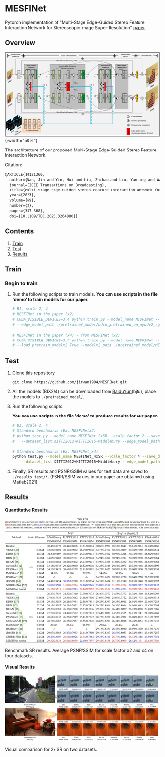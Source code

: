 # MESFINet
 Pytorch implementation of "Multi-Stage Edge-Guided Stereo Feature Interaction Network for Stereoscopic Image Super-Resolution"
[paper](https://ieeexplore.ieee.org/document/10121360).

## Overview

![MESFINet](/figs/arch.jpg){:width="50%"}

The architecture of our proposed Multi-Stage Edge-Guided Stereo Feature Interaction Network. 

Citation:

```latex
@ARTICLE{10121360,
  author={Wan, Jin and Yin, Hui and Liu, Zhihao and Liu, Yanting and Wang, Song},
  journal={IEEE Transactions on Broadcasting}, 
  title={Multi-Stage Edge-Guided Stereo Feature Interaction Network for Stereoscopic Image Super-Resolution}, 
  year={2023},
  volume={69},
  number={2},
  pages={357-368},
  doi={10.1109/TBC.2023.3264880}}
```

## Contents
1. [Train](#train)
2. [Test](#test)
3. [Results](#results)

## Train
### Begin to train

1. Run the following scripts to train models.
**You can use scripts in the file 'demo' to train models for our paper.**

    ```bash
    # BI, scale 2, 4
    # MESFINet in the paper (x2)
    # CUDA_VISIBLE_DEVICES=3,4 python train.py --model_name MESFINet --scale_factor 2 --checkpoints_dir ./log \
    # --edge_model_path ./pretrained_model/bdcn_pretrained_on_nyudv2_rgb.pth 
    
    # MESFINet in the paper (x4) - from MESFINet (x2)
    # CUDA_VISIBLE_DEVICES=3,4 python train.py --model_name MESFINet --scale_factor 4 --checkpoints_dir ./log --edge_model_path ./pretrained_model/bdcn_pretrained_on_nyudv2_rgb.pth \
    # --load_pretrain_modelx2 True --modelx2_path ./pretrained_model/MESFINet_2xSR_final.pth.tar

    ```


## Test

1. Clone this repository:

   ```shell
   git clone https://github.com/jinwan1994/MESFINet.git
   ```
2. All the models (BIX2/4) can be downloaded from [BaiduYun](https://pan.baidu.com/s/19ZbluRQVXKJl8umG9lv_-A)(bjtu), place the models to `./pretrained_model/`. 

3. Run the following scripts.

    **You can use scripts in the file 'demo' to produce results for our paper.**

    ```bash
    # BI, scale 2, 4
    # Standard benchmarks (Ex. MESFINetx2)
    # python test.py --model_name MESFINet_2xSR --scale_factor 2 --save_dir ./results_test --sr_model_path ./pretrained_model/MESFINet_2xSR_final.pth.tar \
    # 	--dataset_list KITTI2012+KITTI2015+Middlebury --edge_model_path ./pretrained_model/bdcn_pretrained_on_nyudv2_rgb.pth
    
    # Standard benchmarks (Ex. MESFINet_x4)
    python test.py --model_name MESFINet_4xSR --scale_factor 4 --save_dir ./results_test --sr_model_path ./pretrained_model/MESFINet_4xSR_final.pth.tar \
    	--dataset_list KITTI2012+KITTI2015+Middlebury --edge_model_path ./pretrained_model/bdcn_pretrained_on_nyudv2_rgb.pth
    ```
4. Finally, SR results and PSNR/SSIM values for test data are saved to `./results_test/*`. (PSNR/SSIM values in our paper are obtained using Matlab2021)

## Results

#### Quantitative Results

![benchmark](/figs/result_1.jpg)

Benchmark SR results. Average PSNR/SSIM for scale factor x2 and x4 on four datasets.

#### Visual Results

![visual](/figs/result_2.jpg)

Visual comparison for 2x SR on two datasets.

